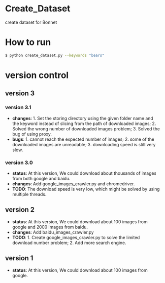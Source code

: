# Create_Dataset
create dataset for Bonnet

# How to run
```sh
$ python create_dataset.py --keywords "bears"
```

# version control
## version 3
### version 3.1
- **changes**: 1. Set the storing directory using the given folder name and the keyword instead of slicing from the path of downloaded images; 2. Solved the wrong number of downloaded images problem; 3. Solved the bug of using proxy.
- **bugs**: 1. cannot reach the expected number of images; 2. some of the downloaded images are unreadable; 3. downloading speed is still very slow.
### version 3.0
- **status**: At this version, We could download about thousands of images from both google and baidu.
- **changes**: Add google_images_crawler.py and chromedriver.
- **TODO**: The download speed is very low, which might be solved by using multiple threads.
## version 2
- **status**: At this version, We could download about 100 images from google and 2000 images from baidu.
- **changes**: Add baidu_images_crawler.py
- **TODO**: 1. Create google_images_crawler.py to solve the limited download number problem; 2. Add more search engine.
## version 1
- **status**: At this version, We could download about 100 images from google.
